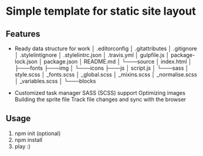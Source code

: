 # Simple template for static site layout

## Features

+ Ready data structure for work
│   .editorconfig
│   .gitattributes
│   .gitignore
│   .stylelintignore
│   .stylelintrc.json
│   .travis.yml
│   gulpfile.js
│   package-lock.json
│   package.json
│   README.md
│
└───source
    │   index.html
    │
    ├───fonts
    ├───img
    │   └───icons
    ├───js
    │       script.js
    │
    └───sass
        │   style.scss
        │   _fonts.scss
        │   _global.scss
        │   _mixins.scss
        │   _normalise.scss
        │   _variables.scss
        │
        └───blocks

+ Customized task manager
SASS (SCSS) support
Optimizing images
Building the sprite file
Track file changes and sync with the browser

## Usage

1. npm init (optional)
2. npm install
3. play :)